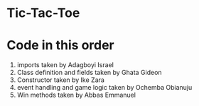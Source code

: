 # Tic-Tac-Toe

# Code in this order
1. imports taken by Adagboyi Israel
2. Class definition and fields taken by Ghata Gideon
3. Constructor taken by Ike Zara
4. event handling and game logic taken by Ochemba Obianuju
5. Win methods taken by Abbas Emmanuel

   
